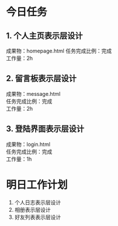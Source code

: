 # 今日任务

## 1. 个人主页表示层设计
成果物：homepage.html 
任务完成比例：完成  
工作量：2h  

## 2. 留言板表示层设计
成果物：message.html  
任务完成比例：完成  
工作量：2h  
## 3. 登陆界面表示层设计
成果物：login.html  
任务完成比例：完成    
工作量：1h  


# 明日工作计划
1. 个人日志表示层设计
2. 相册表示层设计
3. 好友列表表示层设计